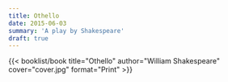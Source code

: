 ```yaml
---
title: Othello
date: 2015-06-03
summary: 'A play by Shakespeare'
draft: true
---
```


{{< booklist/book
title="Othello"
author="William Shakespeare"
cover="cover.jpg"
format="Print" >}}
